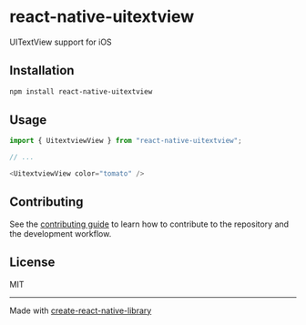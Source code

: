 # react-native-uitextview

UITextView support for iOS

## Installation

```sh
npm install react-native-uitextview
```

## Usage


```js
import { UitextviewView } from "react-native-uitextview";

// ...

<UitextviewView color="tomato" />
```


## Contributing

See the [contributing guide](CONTRIBUTING.md) to learn how to contribute to the repository and the development workflow.

## License

MIT

---

Made with [create-react-native-library](https://github.com/callstack/react-native-builder-bob)
